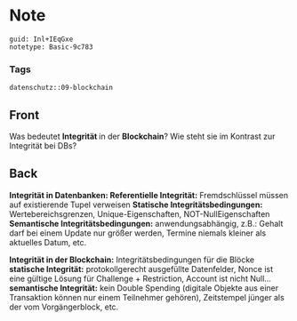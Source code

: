 # Note
```
guid: Inl+IEqGxe
notetype: Basic-9c783
```

### Tags
```
datenschutz::09-blockchain
```

## Front
Was bedeutet <b>Integrität </b>in der <b>Blockchain</b>? Wie steht sie im Kontrast zur Integrität bei DBs?

## Back
<b>Integrität in Datenbanken:
Referentielle Integrität:</b> Fremdschlüssel müssen auf existierende Tupel verweisen
<b>Statische Integritätsbedingungen:</b> Wertebereichsgrenzen, Unique-Eigenschaften, NOT-NullEigenschaften
<b>Semantische Integritätsbedingungen:</b> anwendungsabhängig, z.B.: Gehalt darf bei einem Update nur größer werden, Termine niemals kleiner als aktuelles Datum, etc.

<b>Integrität in der Blockchain:</b> 
Integritätsbedingungen für die Blöcke
<b>statische Integrität:</b> protokollgerecht ausgefüllte Datenfelder, Nonce ist eine gültige Lösung für Challenge + Restriction, Account ist nicht Null...
<b>semantische Integrität:</b> kein Double Spending (digitale Objekte aus einer Transaktion können nur einem Teilnehmer gehören), Zeitstempel jünger als der vom Vorgängerblock, etc.
